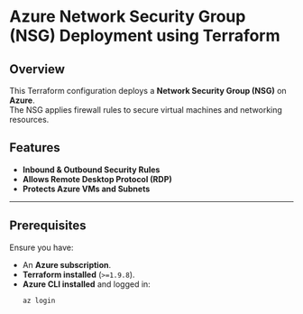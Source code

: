 # Azure Network Security Group (NSG) Deployment using Terraform

## Overview
This Terraform configuration deploys a **Network Security Group (NSG)** on **Azure**.  
The NSG applies firewall rules to secure virtual machines and networking resources.

## **Features**
- **Inbound & Outbound Security Rules**
- **Allows Remote Desktop Protocol (RDP)**
- **Protects Azure VMs and Subnets**

---

## **Prerequisites**
Ensure you have:
- An **Azure subscription**.
- **Terraform installed** (`>=1.9.8`).
- **Azure CLI installed** and logged in:  
  ```sh
  az login
